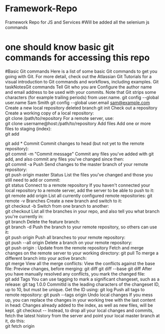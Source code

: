 # Framework-Repo
Framework Repo for JS and Services
#Will be added all the selenium js commands
# one should know basic git commands for accessing this repo
#Basic Git commands
Here is a list of some basic Git commands to get you going with Git.
For more detail, check out the  Atlassian Git Tutorials  for a visual introduction to Git commands and workflows, including examples.
Git taskNotesGit commands
Tell Git who you are
Configure the author name and email address to be used with your commits.
Note that Git strips some characters (for example trailing periods) from user.name.
git config --global user.name Sam Smith
git config --global user.email sam@example.com
Create a new local repository
deleted branch
git init
Check out a repository
Create a working copy of a local repository:	
git clone /path/to/repository
For a remote server, use:	
git clone username@host:/path/to/repository
Add files
Add one or more files to staging (index):	
git add <filename>

git add *
Commit
Commit changes to head (but not yet to the remote repository):	
git commit -m "Commit message"
Commit any files you've added with git add, and also commit any files you've changed since then:	
git commit -a
Push
Send changes to the master branch of your remote repository:	
git push origin master
Status	List the files you've changed and those you still need to add or commit:	
git status
Connect to a remote repository
If you haven't connected your local repository to a remote server, add the server to be able to push to it:
git remote add origin <server>
List all currently configured remote repositories:	git remote -v
Branches
Create a new branch and switch to it:	
git checkout -b <branchname>
Switch from one branch to another:	
git checkout <branchname>
List all the branches in your repo, and also tell you what branch you're currently in:	
git branch
Delete the feature branch:	
git branch -d <branchname>
Push the branch to your remote repository, so others can use it:	
git push origin <branchname>
Push all branches to your remote repository:	
git push --all origin
Delete a branch on your remote repository:	
git push origin :<branchname>
Update from the remote repository
Fetch and merge changes on the remote server to your working directory:	
git pull
To merge a different branch into your active branch:	
git merge <branchname>
View all the merge conflicts:
View the conflicts against the base file:
Preview changes, before merging:
git diff
git diff --base <filename>
git diff <sourcebranch> <targetbranch>
After you have manually resolved any conflicts, you mark the changed file:	
git add <filename>
Tags
You can use tagging to mark a significant changeset, such as a release:	
git tag 1.0.0 <commitID>
CommitId is the leading characters of the changeset ID, up to 10, but must be unique. Get the ID using:	
git log
Push all tags to remote repository:	
git push --tags origin
Undo local changes
If you mess up, you can replace the changes in your working tree with the last content in head:
Changes already added to the index, as well as new files, will be kept.
git checkout -- <filename>
Instead, to drop all your local changes and commits, fetch the latest history from the server and point your local master branch at it, do this:	
git fetch origin

